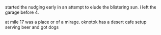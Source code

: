 started the nudging early in an attempt to elude the blistering sun. i left the garage before 4.

at mile 17 was a place or of a mirage. oknotok has a desert cafe setup serving beer and got dogs